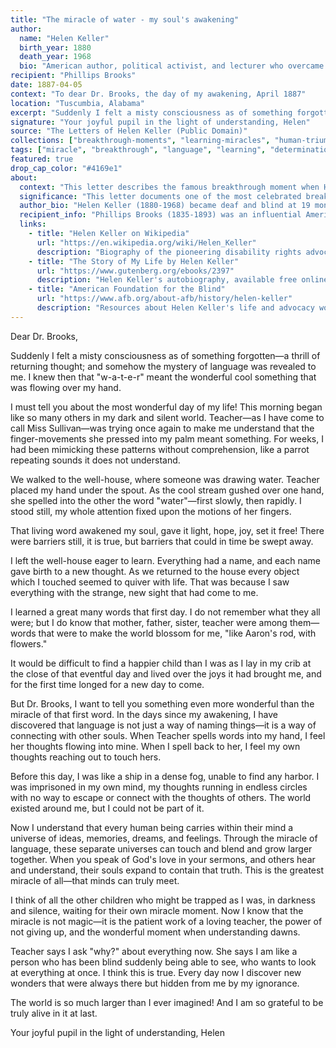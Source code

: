 ```yaml
---
title: "The miracle of water - my soul's awakening"
author:
  name: "Helen Keller"
  birth_year: 1880
  death_year: 1968
  bio: "American author, political activist, and lecturer who overcame deafness and blindness to become a powerful advocate for disabled persons"
recipient: "Phillips Brooks"
date: 1887-04-05
context: "To dear Dr. Brooks, the day of my awakening, April 1887"
location: "Tuscumbia, Alabama"
excerpt: "Suddenly I felt a misty consciousness as of something forgotten—a thrill of returning thought; and somehow the mystery of language was revealed to me. I knew then that 'w-a-t-e-r' meant the wonderful cool something that was flowing over my hand."
signature: "Your joyful pupil in the light of understanding, Helen"
source: "The Letters of Helen Keller (Public Domain)"
collections: ["breakthrough-moments", "learning-miracles", "human-triumph"]
tags: ["miracle", "breakthrough", "language", "learning", "determination", "joy", "awakening"]
featured: true
drop_cap_color: "#4169e1"
about:
  context: "This letter describes the famous breakthrough moment when Helen Keller first understood that objects have names, occurring when her teacher Anne Sullivan spelled 'water' into her hand while water flowed over it. This moment, which happened on April 5, 1887, transformed Helen from an isolated child into someone who could communicate and learn. She was seven years old at the time."
  significance: "This letter documents one of the most celebrated breakthrough moments in human learning history. It demonstrates the power of education, the resilience of the human spirit, and the transformative nature of language and communication. Helen's experience became a symbol of hope for people with disabilities and a testament to what dedicated teaching can achieve."
  author_bio: "Helen Keller (1880-1968) became deaf and blind at 19 months due to illness. Despite these challenges, she learned to communicate through the dedicated teaching of Anne Sullivan and went on to graduate from Radcliffe College, becoming the first deaf-blind person to earn a bachelor's degree. She became a renowned author, political activist, and lecturer, advocating for disabled persons' rights worldwide."
  recipient_info: "Phillips Brooks (1835-1893) was an influential American Episcopal clergyman, author, and bishop. Known for his eloquent preaching and compassionate ministry, he was a family friend who had encouraged Helen's education and spiritual development. He later wrote the Christmas carol 'O Little Town of Bethlehem.'"
  links:
    - title: "Helen Keller on Wikipedia"
      url: "https://en.wikipedia.org/wiki/Helen_Keller"
      description: "Biography of the pioneering disability rights advocate"
    - title: "The Story of My Life by Helen Keller"
      url: "https://www.gutenberg.org/ebooks/2397"
      description: "Helen Keller's autobiography, available free online"
    - title: "American Foundation for the Blind"
      url: "https://www.afb.org/about-afb/history/helen-keller"
      description: "Resources about Helen Keller's life and advocacy work"
---
```


Dear Dr. Brooks,

Suddenly I felt a misty consciousness as of something forgotten—a thrill of returning thought; and somehow the mystery of language was revealed to me. I knew then that "w-a-t-e-r" meant the wonderful cool something that was flowing over my hand.

I must tell you about the most wonderful day of my life! This morning began like so many others in my dark and silent world. Teacher—as I have come to call Miss Sullivan—was trying once again to make me understand that the finger-movements she pressed into my palm meant something. For weeks, I had been mimicking these patterns without comprehension, like a parrot repeating sounds it does not understand.

We walked to the well-house, where someone was drawing water. Teacher placed my hand under the spout. As the cool stream gushed over one hand, she spelled into the other the word "water"—first slowly, then rapidly. I stood still, my whole attention fixed upon the motions of her fingers.

That living word awakened my soul, gave it light, hope, joy, set it free! There were barriers still, it is true, but barriers that could in time be swept away.

I left the well-house eager to learn. Everything had a name, and each name gave birth to a new thought. As we returned to the house every object which I touched seemed to quiver with life. That was because I saw everything with the strange, new sight that had come to me.

I learned a great many words that first day. I do not remember what they all were; but I do know that mother, father, sister, teacher were among them—words that were to make the world blossom for me, "like Aaron's rod, with flowers."

It would be difficult to find a happier child than I was as I lay in my crib at the close of that eventful day and lived over the joys it had brought me, and for the first time longed for a new day to come.

But Dr. Brooks, I want to tell you something even more wonderful than the miracle of that first word. In the days since my awakening, I have discovered that language is not just a way of naming things—it is a way of connecting with other souls. When Teacher spells words into my hand, I feel her thoughts flowing into mine. When I spell back to her, I feel my own thoughts reaching out to touch hers.

Before this day, I was like a ship in a dense fog, unable to find any harbor. I was imprisoned in my own mind, my thoughts running in endless circles with no way to escape or connect with the thoughts of others. The world existed around me, but I could not be part of it.

Now I understand that every human being carries within their mind a universe of ideas, memories, dreams, and feelings. Through the miracle of language, these separate universes can touch and blend and grow larger together. When you speak of God's love in your sermons, and others hear and understand, their souls expand to contain that truth. This is the greatest miracle of all—that minds can truly meet.

I think of all the other children who might be trapped as I was, in darkness and silence, waiting for their own miracle moment. Now I know that the miracle is not magic—it is the patient work of a loving teacher, the power of not giving up, and the wonderful moment when understanding dawns.

Teacher says I ask "why?" about everything now. She says I am like a person who has been blind suddenly being able to see, who wants to look at everything at once. I think this is true. Every day now I discover new wonders that were always there but hidden from me by my ignorance.

The world is so much larger than I ever imagined! And I am so grateful to be truly alive in it at last.

Your joyful pupil in the light of understanding,
Helen